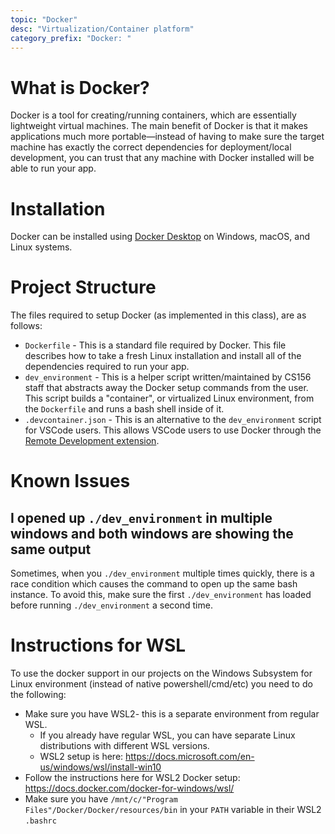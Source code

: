 ```yaml
---
topic: "Docker"
desc: "Virtualization/Container platform"
category_prefix: "Docker: "
---
```


# What is Docker?

Docker is a tool for creating/running containers, which are essentially lightweight virtual machines. The main benefit of Docker is that it makes applications much more portable—instead of having to make sure the target machine has exactly the correct dependencies for deployment/local development, you can trust that any machine with Docker installed will be able to run your app.

# Installation

Docker can be installed using [Docker Desktop](https://www.docker.com/products/docker-desktop) on Windows, macOS, and Linux systems. 

# Project Structure

The files required to setup Docker (as implemented in this class), are as follows:
- `Dockerfile` - This is a standard file required by Docker. This file describes how to take a fresh Linux installation and install all of the dependencies required to run your app.
- `dev_environment` - This is a helper script written/maintained by CS156 staff that abstracts away the Docker setup commands from the user. This script builds a "container", or virtualized Linux environment, from the `Dockerfile` and runs a bash shell inside of it.
- `.devcontainer.json` - This is an alternative to the `dev_environment` script for VSCode users. This allows VSCode users to use Docker through the [Remote Development extension](https://marketplace.visualstudio.com/items?itemName=ms-vscode-remote.vscode-remote-extensionpack).

# Known Issues

## I opened up `./dev_environment` in multiple windows and both windows are showing the same output
Sometimes, when you `./dev_environment` multiple times quickly, there is a race condition which causes the command to open up the same bash instance. To avoid this, make sure the first `./dev_environment` has loaded before running `./dev_environment` a second time.

# Instructions for WSL

To use the docker support in our projects on the Windows Subsystem for Linux environment (instead of native powershell/cmd/etc) you need to do the following:

* Make sure you have WSL2- this is a separate environment from regular WSL.
  - If you already have regular WSL, you can have separate Linux distributions with different WSL versions.
  - WSL2 setup is here: <https://docs.microsoft.com/en-us/windows/wsl/install-win10>
* Follow the instructions here for WSL2 Docker setup: <https://docs.docker.com/docker-for-windows/wsl/>
* Make sure you have `/mnt/c/"Program Files"/Docker/Docker/resources/bin` in your `PATH` variable in their WSL2 `.bashrc`
